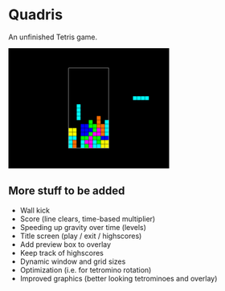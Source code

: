 # Quadris

An unfinished Tetris game.

<img src="Quadris.png" width="320">

## More stuff to be added

- Wall kick
- Score (line clears, time-based multiplier)
- Speeding up gravity over time (levels)
- Title screen (play / exit / highscores)
- Add preview box to overlay
- Keep track of highscores
- Dynamic window and grid sizes
- Optimization (i.e. for tetromino rotation)
- Improved graphics (better looking tetrominoes and overlay)
